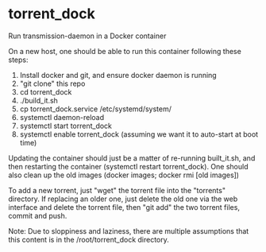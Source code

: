 # torrent_dock

Run transmission-daemon in a Docker container

On a new host, one should be able to run this container following these steps:
 1. Install docker and git, and ensure docker daemon is running
 1. "git clone" this repo
 1. cd torrent_dock
 1. ./build_it.sh
 1. cp torrent_dock.service /etc/systemd/system/
 1. systemctl daemon-reload
 1. systemctl start torrent_dock
 1. systemctl enable torrent_dock (assuming we want it to auto-start at boot time)

Updating the container should just be a matter of re-running built_it.sh, and then restarting the container (systemctl restart torrent_dock).  One should also clean up the old images (docker images; docker rmi [old images])

To add a new torrent, just "wget" the torrent file into the "torrents" directory.  If replacing an older one, just delete the old one via the web interface and delete the torrent file, then "git add" the two torrent files, commit and push.

Note: Due to sloppiness and laziness, there are multiple assumptions that this content is in the /root/torrent_dock directory.
